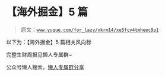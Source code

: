 # 【海外掘金】5 篇

> 原文：[`www.yuque.com/for_lazy/xkrm14/xe5fcy4tmheec9p1`](https://www.yuque.com/for_lazy/xkrm14/xe5fcy4tmheec9p1)

以下为：【海外掘金】5 篇相关风向标

完整生财周报见懒人专属群~

公众号懒人搜索，[懒人专属群分享](https://lazybook.fun/#/blog/group)